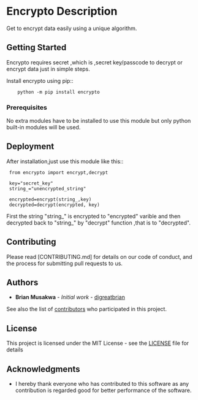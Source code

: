 # Encrypto Description

Get to encrypt data easily using a unique algorithm.

## Getting Started

Encrypto requires secret ,which is ,secret key/passcode to decrypt or encrypt data just in simple steps.

Install encrypto using pip::
          
        python -m pip install encrypto

### Prerequisites

No extra modules have to be installed to use this module but only python built-in modules will be used.

## Deployment

After installation,just use this module like this::
     
     from encrypto import encrypt,decrypt

     key="secret_key"
     string_="unencrypted_string"

     encrypted=encrypt(string_,key)
     decrypted=decrypt(encrypted, key)
	
First the string "string_" is encrypted to "encrypted" varible and then decrypted back to "string_" by "decrypt" function ,that is to "decrypted".

## Contributing

Please read [CONTRIBUTING.md] for details on our code of conduct, and the process for submitting pull requests to us.

## Authors

* **Brian Musakwa** - *Initial work* - [digreatbrian](https://github.com/digreatbrian)

See also the list of [contributors](https://github.com/digreatbrian/encrypto/contributors) who participated in this project.

## License

This project is licensed under the MIT License - see the [LICENSE](LICENSE) file for details

## Acknowledgments

* I hereby thank everyone who has contributed to this software as any contribution is regarded good for better performance of the software.





